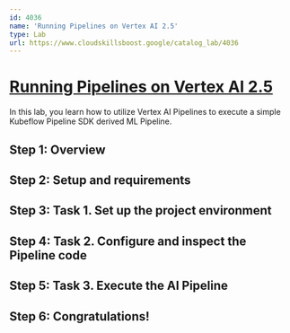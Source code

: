 ```yaml
---
id: 4036
name: 'Running Pipelines on Vertex AI 2.5'
type: Lab
url: https://www.cloudskillsboost.google/catalog_lab/4036
---
```


# [Running Pipelines on Vertex AI 2.5](https://www.cloudskillsboost.google/catalog_lab/4036)

In this lab, you learn how to utilize Vertex AI Pipelines to execute a simple Kubeflow Pipeline SDK derived ML Pipeline.

## Step 1: Overview

## Step 2: Setup and requirements

## Step 3: Task 1. Set up the project environment

## Step 4: Task 2. Configure and inspect the Pipeline code

## Step 5: Task 3. Execute the AI Pipeline

## Step 6: Congratulations!
